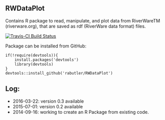 ## RWDataPlot

Contains R package to read, manipulate, and plot data from RiverWareTM (riverware.org), that are saved as rdf (RiverWare data format) files.  

[![Travis-CI Build Status](https://travis-ci.org/rabutler/RWDataPlot.svg?branch=master)](https://travis-ci.org/rabutler/RWDataPlot)

Package can be installed from GitHub:

```
if(!require(devtools)){
	install.packages('devtools')
	library(devtools)
}
devtools::install_github('rabutler/RWDataPlot')
```

## Log:
* 2016-03-22: version 0.3 available
* 2015-07-01: version 0.2 available
* 2014-09-16: working to create an R Package from existing code.
